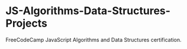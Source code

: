 # JS-Algorithms-Data-Structures-Projects
FreeCodeCamp JavaScript Algorithms and Data Structures certification.
